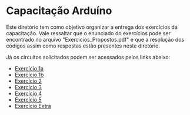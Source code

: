 # Capacitação Arduíno

Este diretório tem como objetivo organizar a entrega dos exercícios da capacitação. Vale ressaltar que o enunciado do exercícios pode ser encontrado no arquivo "Exercicios_Propostos.pdf" e que a resolução dos códigos assim como respostas estão presentes neste diretório.

Já os circuitos solicitados podem ser acessados pelos links abaixo:

* [Exercício 1a](https://www.tinkercad.com/things/g4RBkkITUBA?sharecode=7VQlWCBQQLNZ0Iba5MW05IMyuPuQ6rR2fDEUULclEDg)
* [Exercício 1b](https://www.tinkercad.com/things/cCjxca7Rvtz?sharecode=_KbeYSYQVuYsGeCMxQ4QsDYnfSEy8ek9j4OaP6lP3mA)
* [Exercício 2](https://www.tinkercad.com/things/fkguGn4WcMG?sharecode=dko-KivzeLqjqYIMB1scq2QKzlC67LbZRc4C2rL09ng)
* [Exercício 3](https://www.tinkercad.com/things/9erCNzvh6Jn?sharecode=Oa_weG5aZeEUL1AnasI3BAAjFD650USbsQZamM3V9yc)
* [Exercício 4](https://www.tinkercad.com/things/dnS8cyo8Bvc?sharecode=yg5cf50QLatJCWjqKzLFZZuqFBsfh49h7pWLOK8mCOU)
* [Exercício 5](https://www.tinkercad.com/things/3pSDy2vDLKd?sharecode=aHH_NDymnBBKEGdJlWVG4af7B8dS90jveDpAGWrBvyQ)
* [Exercício Extra](https://www.tinkercad.com/things/5XyDY7KSTZU?sharecode=PhFy-Y4li5nMDnWTINAwWzuhhVoSX6ZYs6E2bJ4ftUg)